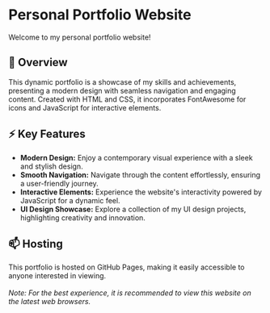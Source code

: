 # Personal Portfolio Website

Welcome to my personal portfolio website!

## 🚀 Overview
This dynamic portfolio is a showcase of my skills and achievements, presenting a modern design with seamless navigation and engaging content. Created with HTML and CSS, it incorporates FontAwesome for icons and JavaScript for interactive elements.

## ⚡ Key Features 
* **Modern Design:** Enjoy a contemporary visual experience with a sleek and stylish design.<br>
* **Smooth Navigation:** Navigate through the content effortlessly, ensuring a user-friendly journey.<br>
* **Interactive Elements:** Experience the website's interactivity powered by JavaScript for a dynamic feel.<br>
* **UI Design Showcase:** Explore a collection of my UI design projects, highlighting creativity and innovation.<br>

## 📫 Hosting
This portfolio is hosted on GitHub Pages, making it easily accessible to anyone interested in viewing.
<br>
<br>
*Note: For the best experience, it is recommended to view this website on the latest web browsers.*

